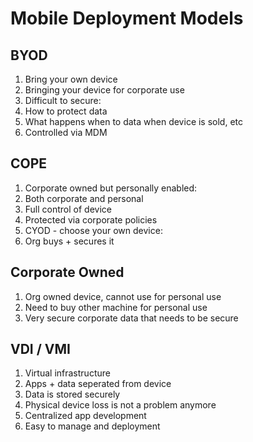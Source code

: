 # Mobile Deployment Models

## BYOD

1. Bring your own device
1. Bringing your device for corporate use
1. Difficult to secure:
 1. How to protect data
 1. What happens when to data when device is sold, etc
1. Controlled via MDM

## COPE

1. Corporate owned but personally enabled:
 1. Both corporate and personal
1. Full control of device
1. Protected via corporate policies
1. CYOD - choose your own device:
 1. Org buys + secures it

## Corporate Owned

1. Org owned device, cannot use for personal use
1. Need to buy other machine for personal use
1. Very secure corporate data that needs to be secure

## VDI / VMI

1. Virtual infrastructure
1. Apps + data seperated from device
1. Data is stored securely
1. Physical device loss is not a problem anymore
1. Centralized app development
1. Easy to manage and deployment

